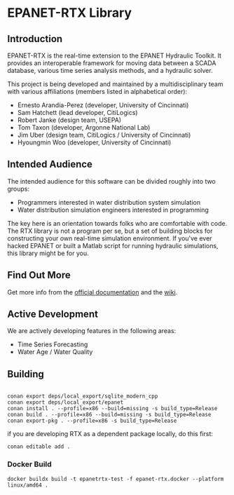 EPANET-RTX Library
==================

Introduction
------------
EPANET-RTX is the real-time extension to the EPANET Hydraulic Toolkit. It provides an interoperable framework for moving data between a SCADA database, various time series analysis methods, and a hydraulic solver.

This project is being developed and maintained by a multidisciplinary team with various affiliations (members listed in alphabetical order):
 
 - Ernesto Arandia-Perez (developer, University of Cincinnati)
 - Sam Hatchett (lead developer, CitiLogics)
 - Robert Janke (design team, USEPA)
 - Tom Taxon (developer, Argonne National Lab)
 - Jim Uber (design team, CitiLogics / University of Cincinnati)
 - Hyoungmin Woo (developer, University of Cincinnati)
 
Intended Audience
-----------------
 The intended audience for this software can be divided roughly into two groups:
 
 - Programmers interested in water distribution system simulation
 - Water distribution simulation engineers interested in programming
 
 The key here is an orientation towards folks who are comfortable with code. The RTX library is not a program per se, but a set of building blocks for constructing your own real-time simulation environment. If you've ever hacked EPANET or built a Matlab script for running hydraulic simulations, this library might be for you.
 
Find Out More
------------------ 
Get more info from the [official documentation](http://OpenWaterAnalytics.github.com/epanet-rtx/) and the [wiki](https://github.com/OpenWaterAnalytics/epanet-rtx/wiki).

Active Development
------------------
We are actively developing features in the following areas:
- Time Series Forecasting
- Water Age / Water Quality


Building
--------

```

conan export deps/local_export/sqlite_modern_cpp
conan export deps/local_export/epanet
conan install . --profile=x86 --build=missing -s build_type=Release
conan build . --profile=x86 --build=missing -s build_type=Release
conan export-pkg . --profile=x86 -s build_type=Release

```

if you are developing RTX as a dependent package locally, do this first:

```
conan editable add .

```

### Docker Build

```
docker buildx build -t epanetrtx-test -f epanet-rtx.docker --platform linux/amd64 .
```
